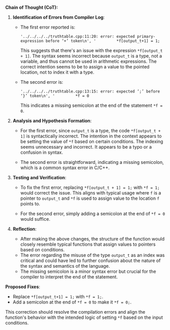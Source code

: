 **Chain of Thought (CoT):**

1. **Identification of Errors from Compiler Log**:
   - The first error reported is: 
     ```
     '../../../../truthtable.cpp:11:20: error: expected primary-expression before ‘+’ token\n', '         *f[output_t+1] = 1;
     ```
     This suggests that there's an issue with the expression `*f[output_t + 1]`. The syntax seems incorrect because `output_t` is a type, not a variable, and thus cannot be used in arithmetic expressions. The correct intention seems to be to assign a value to the pointed location, not to index it with a type.
   
   - The second error is:
     ```
     '../../../../truthtable.cpp:13:15: error: expected ‘;’ before ‘}’ token\n', '         *f = 0
     ```
     This indicates a missing semicolon at the end of the statement `*f = 0`.

2. **Analysis and Hypothesis Formation**:
   - For the first error, since `output_t` is a type, the code `*f[output_t + 1]` is syntactically incorrect. The intention in the context appears to be setting the value of `*f` based on certain conditions. The indexing seems unnecessary and incorrect. It appears to be a typo or a confusion in syntax.
   
   - The second error is straightforward, indicating a missing semicolon, which is a common syntax error in C/C++.

3. **Testing and Verification**:
   - To fix the first error, replacing `*f[output_t + 1] = 1;` with `*f = 1;` would correct the issue. This aligns with typical usage where `f` is a pointer to `output_t` and `*f` is used to assign value to the location `f` points to.
   
   - For the second error, simply adding a semicolon at the end of `*f = 0` would suffice.

4. **Reflection**:
   - After making the above changes, the structure of the function would closely resemble typical functions that assign values to pointers based on conditions.
   - The error regarding the misuse of the type `output_t` as an index was critical and could have led to further confusion about the nature of the syntax and semantics of the language.
   - The missing semicolon is a minor syntax error but crucial for the compiler to interpret the end of the statement.

**Proposed Fixes**:
- Replace `*f[output_t+1] = 1;` with `*f = 1;`.
- Add a semicolon at the end of `*f = 0` to make it `*f = 0;`.

This correction should resolve the compilation errors and align the function's behavior with the intended logic of setting `*f` based on the input conditions.